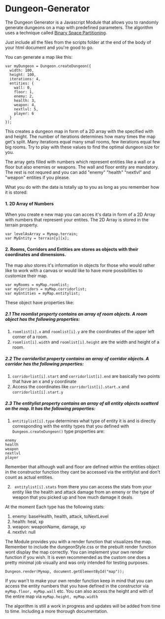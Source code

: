 # Dungeon-Generator

The Dungeon Generator is a Javascript Module that allows you to randomly generate dungeons on a map with predefined parameters. The algorithm uses a technique called [Binary Space Partitioning](https://en.wikipedia.org/wiki/Binary_space_partitioning).

Just include all the files from the scripts folder at the end of the body of your html document and you're good to go.

You can generate a map like this: 

```
var myDungeon = Dungeon.createDungeon({
  width: 100,
  height: 100,
  iterations: 4,
  entities: {
    wall: 0,
    floor: 1,
    enemy: 2,
    health: 3,
    weapon: 4,
    nextlvl: 5,
    player: 6
  }
});
```
This creates a dungeon map in form of a 2D array with the specified with and height. The number of iterations determines how many times the map get's split. Many iterations equal many small rooms, few iterations equal few big rooms. Try to play with these values to find the optimal dungeon size for you.

The array gets filled with numbers which represent entities like a wall or a floor but also enemies or weapons.
The wall and floor entity are mandatory. The rest is not requred and you can add "enemy" "health" "nextlvl" and "weapon" entities if you please.

What you do with the data is totally up to you as long as you remember how it is stored:

#### 1. 2D Array of Numbers
  When you create e new map you can acces it's data in form of a 2D Array with numbers that represent your entites.
  The 2D Array is stored in the terrain property.
  
  ```
  var levelAsArray = Mymap.terrain;
  var MyEntity = terrain[y][x];
  ```
  
#### 2. Rooms, Corridors and Entities are stores as objects with their coordinates and dimensions.
The map also stores it's information in objects for those who would rather like to work with a canvas or would like to have more possibilities to customize their map.

``` 
var myRooms = myMap.roomlist;
var myCorridors = myMap.corridorlist;
var myEntities = myMap.entitylist;
```

These object have properties like:

  
##### 2.1 The roomlist property contains an array of room objects. A room object has the following properties:
  
1. ```roomlist[i].x``` and ```roomlist[i].y``` are the coordinates of the upper left corner of a room.
2. ```roomlist[i].width``` and ```roomlist[i].height``` are the width and height of a room.
  
##### 2.2 The corridorlist property contains an array of corridor objects. A corridor has the following properties:

1. ```corridorlist[i].start``` and ```corridorlist[i].end``` are basically two points that have an x and y coordinate
2. Access the coordinates like ```corridorlist[i].start.x``` and ```corridorlist[i].start.y```
  
##### 2.3 The entitylist property contains an array of all entity objects scatterd on the map. It has the following properties:

1. ```entitiylist[i].type``` determines what type of entity it is and is directly corresponding with the entity types that you defined with ```Dungeon.createDungeon()``` type properties are:

  ```
  enemy
  health
  weapon
  nextlvl
  player
  ```
 
  Remember that although wall and floor are defined within the entities object in the constructor function they cant be accessed via the entitylist and don't count as actual entities.

2. ``` entitylist[i].stats``` from there you can access the stats from your entity like the health and attack damage from an emeny or the type of weapon that you picked up and how much damage it deals.

At the moment Each type has the following stats:

  1. enemy: baseHealth, health, attack, toNextLevel
  2. health: heal, xp
  3. weapon: weaponName, damage, xp
  4. nextlvl: null


The Module provides you with a render function that visualizes the map. Remember to include the dungeonStyle.css or the prebuilt render function wont display the map correctly. You can implement your own render function if you wish. It is even recommended as the custom one does a pretty minimal job visually and was only intended for testing purposes.

```
Dungeon.render(Mymap, document.getElementById("map"));
```

If you wan't to make your own render function keep in mind that you can access the entity numbers that you have defined in the constructor via ```myMap.floor, myMap.wall``` etc. You can also access the height and with of the entire map via ```myMap.height, myMap.width```

The algorithm is still a work in progress and updates will be added from time to time. Including a more thorough documentation.
